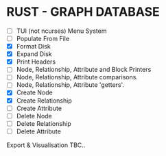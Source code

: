 # RUST - GRAPH DATABASE
- [ ] TUI (not ncurses) Menu System
- [ ] Populate From File
- [x] Format Disk
- [x] Expand Disk
- [x] Print Headers
- [ ] Node, Relationship, Attribute and Block Printers
- [ ] Node, Relationship, Attribute comparisons.
- [ ] Node, Relationship, Attribute 'getters'.
- [x] Create Node
- [x] Create Relationship
- [ ] Create Attribute
- [ ] Delete Node
- [ ] Delete Relationship
- [ ] Delete Attribute

Export & Visualisation TBC..
